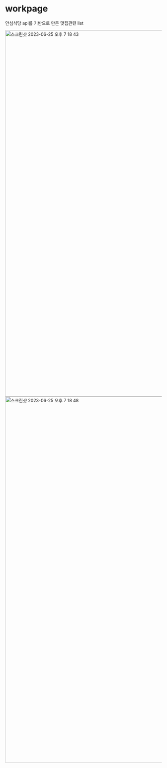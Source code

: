 # workpage
안심식당 api를 기반으로 만든 맛집관련 list

<img width="1177" alt="스크린샷 2023-06-25 오후 7 18 43" src="https://github.com/eunbeeeeee/workpage/assets/125331919/3c6c0575-d2e0-406c-b176-ed53589a408b">
<img width="1177" alt="스크린샷 2023-06-25 오후 7 18 48" src="https://github.com/eunbeeeeee/workpage/assets/125331919/0eb22527-97c8-40c7-90a0-e145b811ac4c">

